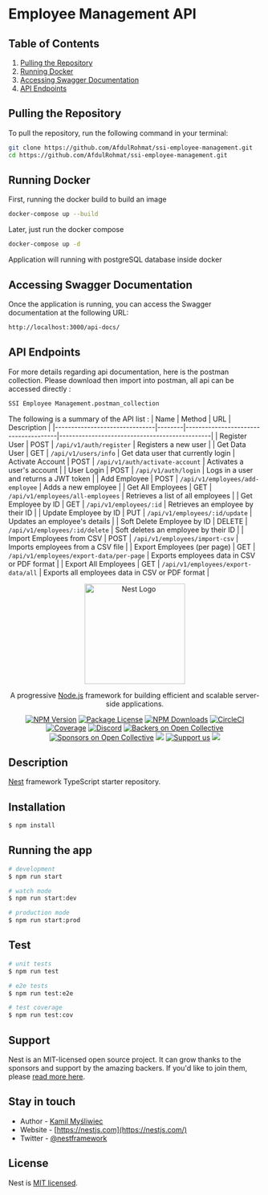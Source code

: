 # Employee Management API

## Table of Contents
1. [Pulling the Repository](#pulling-the-repository)
2. [Running Docker](#running-docker)
3. [Accessing Swagger Documentation](#accessing-swagger-documentation)
4. [API Endpoints](#api-endpoints)


## Pulling the Repository
To pull the repository, run the following command in your terminal:

```bash
git clone https://github.com/AfdulRohmat/ssi-employee-management.git
cd https://github.com/AfdulRohmat/ssi-employee-management.git
```

## Running Docker
First, running the docker build to build an image
```bash
docker-compose up --build
```

Later, just run the docker compose
```bash
docker-compose up -d
```

Application will running with postgreSQL database inside docker

## Accessing Swagger Documentation
Once the application is running, you can access the Swagger documentation at the following URL:
```bash
http://localhost:3000/api-docs/
```

## API Endpoints
For more details regarding api documentation, here is the postman collection. Please download then import into postman, all api can be accessed directly :
```bash
SSI Employee Management.postman_collection
```

The following is a summary of the API list :
| Name                          | Method | URL                                  | Description                                   |
|-------------------------------|--------|--------------------------------------|-----------------------------------------------|
| Register User                 | POST   | `/api/v1/auth/register`             | Registers a new user                          |
| Get Data User                 | GET    | `/api/v1/users/info`                | Get data user that currently login
| Activate Account              | POST   | `/api/v1/auth/activate-account`     | Activates a user's account                    |
| User Login                    | POST   | `/api/v1/auth/login`                | Logs in a user and returns a JWT token       |
| Add Employee                  | POST   | `/api/v1/employees/add-employee`    | Adds a new employee                           |
| Get All Employees             | GET    | `/api/v1/employees/all-employees`   | Retrieves a list of all employees             |
| Get Employee by ID            | GET    | `/api/v1/employees/:id`             | Retrieves an employee by their ID             |
| Update Employee by ID         | PUT    | `/api/v1/employees/:id/update`      | Updates an employee's details                 |
| Soft Delete Employee by ID     | DELETE | `/api/v1/employees/:id/delete`      | Soft deletes an employee by their ID          |
| Import Employees from CSV     | POST   | `/api/v1/employees/import-csv`      | Imports employees from a CSV file             |
| Export Employees (per page)   | GET    | `/api/v1/employees/export-data/per-page` | Exports employees data in CSV or PDF format |
| Export All Employees          | GET    | `/api/v1/employees/export-data/all` | Exports all employees data in CSV or PDF format |





<p align="center">
  <a href="http://nestjs.com/" target="blank"><img src="https://nestjs.com/img/logo-small.svg" width="200" alt="Nest Logo" /></a>
</p>

[circleci-image]: https://img.shields.io/circleci/build/github/nestjs/nest/master?token=abc123def456
[circleci-url]: https://circleci.com/gh/nestjs/nest

  <p align="center">A progressive <a href="http://nodejs.org" target="_blank">Node.js</a> framework for building efficient and scalable server-side applications.</p>
    <p align="center">
<a href="https://www.npmjs.com/~nestjscore" target="_blank"><img src="https://img.shields.io/npm/v/@nestjs/core.svg" alt="NPM Version" /></a>
<a href="https://www.npmjs.com/~nestjscore" target="_blank"><img src="https://img.shields.io/npm/l/@nestjs/core.svg" alt="Package License" /></a>
<a href="https://www.npmjs.com/~nestjscore" target="_blank"><img src="https://img.shields.io/npm/dm/@nestjs/common.svg" alt="NPM Downloads" /></a>
<a href="https://circleci.com/gh/nestjs/nest" target="_blank"><img src="https://img.shields.io/circleci/build/github/nestjs/nest/master" alt="CircleCI" /></a>
<a href="https://coveralls.io/github/nestjs/nest?branch=master" target="_blank"><img src="https://coveralls.io/repos/github/nestjs/nest/badge.svg?branch=master#9" alt="Coverage" /></a>
<a href="https://discord.gg/G7Qnnhy" target="_blank"><img src="https://img.shields.io/badge/discord-online-brightgreen.svg" alt="Discord"/></a>
<a href="https://opencollective.com/nest#backer" target="_blank"><img src="https://opencollective.com/nest/backers/badge.svg" alt="Backers on Open Collective" /></a>
<a href="https://opencollective.com/nest#sponsor" target="_blank"><img src="https://opencollective.com/nest/sponsors/badge.svg" alt="Sponsors on Open Collective" /></a>
  <a href="https://paypal.me/kamilmysliwiec" target="_blank"><img src="https://img.shields.io/badge/Donate-PayPal-ff3f59.svg"/></a>
    <a href="https://opencollective.com/nest#sponsor"  target="_blank"><img src="https://img.shields.io/badge/Support%20us-Open%20Collective-41B883.svg" alt="Support us"></a>
  <a href="https://twitter.com/nestframework" target="_blank"><img src="https://img.shields.io/twitter/follow/nestframework.svg?style=social&label=Follow"></a>
</p>
  <!--[![Backers on Open Collective](https://opencollective.com/nest/backers/badge.svg)](https://opencollective.com/nest#backer)
  [![Sponsors on Open Collective](https://opencollective.com/nest/sponsors/badge.svg)](https://opencollective.com/nest#sponsor)-->

## Description

[Nest](https://github.com/nestjs/nest) framework TypeScript starter repository.

## Installation

```bash
$ npm install
```

## Running the app

```bash
# development
$ npm run start

# watch mode
$ npm run start:dev

# production mode
$ npm run start:prod
```

## Test

```bash
# unit tests
$ npm run test

# e2e tests
$ npm run test:e2e

# test coverage
$ npm run test:cov
```

## Support

Nest is an MIT-licensed open source project. It can grow thanks to the sponsors and support by the amazing backers. If you'd like to join them, please [read more here](https://docs.nestjs.com/support).

## Stay in touch

- Author - [Kamil Myśliwiec](https://kamilmysliwiec.com)
- Website - [https://nestjs.com](https://nestjs.com/)
- Twitter - [@nestframework](https://twitter.com/nestframework)

## License

Nest is [MIT licensed](LICENSE).

